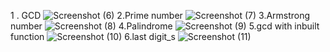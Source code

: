 1 . GCD
![Screenshot (6)](https://github.com/user-attachments/assets/ac43b77c-bb36-450e-9aab-9b9eaf4b3411)
2.Prime number
![Screenshot (7)](https://github.com/user-attachments/assets/6a1edd37-b387-4c05-b2d5-d2c7e523846e)
3.Armstrong number
![Screenshot (8)](https://github.com/user-attachments/assets/c7cd45e4-f478-4b49-8ad9-f93797c7c3bf)
4.Palindrome
![Screenshot (9)](https://github.com/user-attachments/assets/d9c57006-ad30-4d0f-99ac-e32097958bfd)
5.gcd with inbuilt function
![Screenshot (10)](https://github.com/user-attachments/assets/1af7181b-991e-4ca8-a408-34eb8925f144)
6.last digit_s
![Screenshot (11)](https://github.com/user-attachments/assets/78b3bf32-ae7f-4ee2-9ca5-18ed81b9a477)
